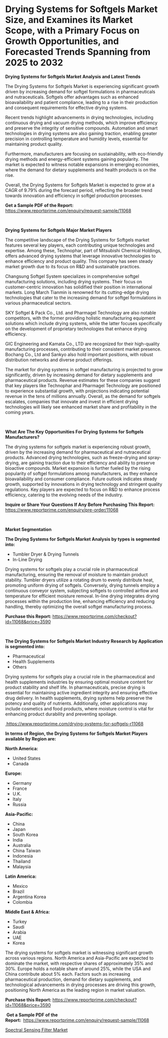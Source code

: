 <p><h1>Drying Systems for Softgels Market Size, and Examines its Market Scope, with a Primary Focus on Growth Opportunities, and Forecasted Trends Spanning from 2025 to 2032</h1></p><p><strong>Drying Systems for Softgels Market Analysis and Latest Trends</strong></p>
<p><p>The Drying Systems for Softgels Market is experiencing significant growth driven by increasing demand for softgel formulations in pharmaceuticals and nutraceuticals. Softgels offer advantages such as enhanced bioavailability and patient compliance, leading to a rise in their production and consequent requirements for effective drying systems.</p><p>Recent trends highlight advancements in drying technologies, including continuous drying and vacuum drying methods, which improve efficiency and preserve the integrity of sensitive compounds. Automation and smart technologies in drying systems are also gaining traction, enabling greater precision in controlling temperature and humidity levels, essential for maintaining product quality.</p><p>Furthermore, manufacturers are focusing on sustainability, with eco-friendly drying methods and energy-efficient systems gaining popularity. The market is expected to witness notable expansions in emerging economies, where the demand for dietary supplements and health products is on the rise.</p><p>Overall, the Drying Systems for Softgels Market is expected to grow at a CAGR of 9.79% during the forecast period, reflecting the broader trend towards innovation and efficiency in softgel production processes.</p></p>
<p><strong>Get a Sample PDF of the Report:&nbsp;</strong> <a href="https://www.reportprime.com/enquiry/request-sample/11068?utm_campaign=3442&utm_medium=2&utm_source=Github&utm_content=ia&utm_term=20032025&utm_id=drying-systems-for-softgels">https://www.reportprime.com/enquiry/request-sample/11068</a></p>
<p>&nbsp;</p>
<p><strong>Drying Systems for Softgels Major Market Players</strong></p>
<p><p>The competitive landscape of the Drying Systems for Softgels market features several key players, each contributing unique technologies and expertise. Among these, Technophar, part of Mitsubishi Chemical Holdings, offers advanced drying systems that leverage innovative technologies to enhance efficiency and product quality. This company has seen steady market growth due to its focus on R&D and sustainable practices.</p><p>Changsung Softgel System specializes in comprehensive softgel manufacturing solutions, including drying systems. Their focus on customer-centric innovation has solidified their position in international markets. Long March Tianmin is renowned for its cutting-edge drying technologies that cater to the increasing demand for softgel formulations in various pharmaceutical sectors.</p><p>SKY Softgel & Pack Co., Ltd. and Pharmagel Technology are also notable competitors, with the former providing holistic manufacturing equipment solutions which include drying systems, while the latter focuses specifically on the development of proprietary technologies that enhance drying efficiency.</p><p>GIC Engineering and Kamata Co., LTD are recognized for their high-quality manufacturing processes, contributing to their consistent market presence. Bochang Co., Ltd and Sankyo also hold important positions, with robust distribution networks and diverse product offerings.</p><p>The market for drying systems in softgel manufacturing is projected to grow significantly, driven by increasing demand for dietary supplements and pharmaceutical products. Revenue estimates for these companies suggest that key players like Technophar and Pharmagel Technology are positioned to experience substantial growth, with projections indicating potential revenue in the tens of millions annually. Overall, as the demand for softgels escalates, companies that innovate and invest in efficient drying technologies will likely see enhanced market share and profitability in the coming years.</p></p>
<p>&nbsp;</p>
<p><strong>What Are The Key Opportunities For Drying Systems for Softgels Manufacturers?</strong></p>
<p><p>The drying systems for softgels market is experiencing robust growth, driven by the increasing demand for pharmaceutical and nutraceutical products. Advanced drying technologies, such as freeze-drying and spray-drying, are gaining traction due to their efficiency and ability to preserve bioactive compounds. Market expansion is further fueled by the rising popularity of softgel formulations among manufacturers, as they enhance bioavailability and consumer compliance. Future outlook indicates steady growth, supported by innovations in drying technology and stringent quality regulations. Key players are expected to focus on R&D to enhance process efficiency, catering to the evolving needs of the industry.</p></p>
<p><strong>Inquire or Share Your Questions If Any Before Purchasing This Report:</strong> <a href="https://www.reportprime.com/enquiry/pre-order/11068?utm_campaign=3442&utm_medium=2&utm_source=Github&utm_content=ia&utm_term=20032025&utm_id=drying-systems-for-softgels">https://www.reportprime.com/enquiry/pre-order/11068</a></p>
<p>&nbsp;</p>
<p><strong>Market Segmentation</strong></p>
<p><strong>The Drying Systems for Softgels Market Analysis by types is segmented into:</strong></p>
<p><ul><li>Tumbler Dryer & Drying Tunnels</li><li>In-Line Drying</li></ul></p>
<p><p>Drying systems for softgels play a crucial role in pharmaceutical manufacturing, ensuring the removal of moisture to maintain product stability. Tumbler dryers utilize a rotating drum to evenly distribute heat, promoting uniform drying of softgels. Conversely, drying tunnels employ a continuous conveyor system, subjecting softgels to controlled airflow and temperature for efficient moisture removal. In-line drying integrates drying processes within the production line, enhancing efficiency and reducing handling, thereby optimizing the overall softgel manufacturing process.</p></p>
<p><strong>Purchase this Report:&nbsp;</strong><a href="https://www.reportprime.com/checkout?id=11068&price=3590&utm_campaign=3442&utm_medium=2&utm_source=Github&utm_content=ia&utm_term=20032025&utm_id=drying-systems-for-softgels">https://www.reportprime.com/checkout?id=11068&price=3590</a></p>
<p>&nbsp;</p>
<p><strong>The Drying Systems for Softgels Market Industry Research by Application is segmented into:</strong></p>
<p><ul><li>Pharmaceutical</li><li>Health Supplements</li><li>Others</li></ul></p>
<p><p>Drying systems for softgels play a crucial role in the pharmaceutical and health supplements industries by ensuring optimal moisture content for product stability and shelf life. In pharmaceuticals, precise drying is essential for maintaining active ingredient integrity and ensuring effective drug delivery. In health supplements, drying systems help preserve the potency and quality of nutrients. Additionally, other applications may include cosmetics and food products, where moisture control is vital for enhancing product durability and preventing spoilage.</p></p>
<p><a href="https://www.reportprime.com/drying-systems-for-softgels-r11068?utm_campaign=3442&utm_medium=2&utm_source=Github&utm_content=ia&utm_term=20032025&utm_id=drying-systems-for-softgels">&nbsp;https://www.reportprime.com/drying-systems-for-softgels-r11068</a></p>
<p><strong>In terms of Region, the Drying Systems for Softgels Market Players available by Region are:</strong></p>
<p>
    <p> <strong> North America: </strong>
        <ul>
            <li>United States</li>
            <li>Canada</li>
        </ul>
        </p> 
    <p> <strong> Europe: </strong>
        <ul>
            <li>Germany</li>
            <li>France</li>
            <li>U.K.</li>
            <li>Italy</li>
            <li>Russia</li>
        </ul>
        </p> 
    <p> <strong> Asia-Pacific: </strong>
        <ul>
            <li>China</li>
            <li>Japan</li>
            <li>South Korea</li>
            <li>India</li>
            <li>Australia</li>
            <li>China Taiwan</li>
            <li>Indonesia</li>
            <li>Thailand</li>
            <li>Malaysia</li>
        </ul>
        </p> 
    <p> <strong> Latin America: </strong>
        <ul>
            <li>Mexico</li>
            <li>Brazil</li>
            <li>Argentina Korea</li>
            <li>Colombia</li>
        </ul>
        </p> 
    <p> <strong> Middle East & Africa: </strong>
        <ul>
            <li>Turkey</li>
            <li>Saudi</li>
            <li>Arabia</li>
            <li>UAE</li>
            <li>Korea</li>
        </ul>
    </p>
    </p>
<p><p>The drying systems for softgels market is witnessing significant growth across various regions. North America and Asia-Pacific are expected to dominate the market, with respective shares of approximately 35% and 30%. Europe holds a notable share of around 25%, while the USA and China contribute about 5% each. Factors such as increasing pharmaceutical production, demand for dietary supplements, and technological advancements in drying processes are driving this growth, positioning North America as the leading region in market valuation.</p></p>
<p><strong>Purchase this Report: </strong><a href="https://www.reportprime.com/checkout?id=11068&price=3590&utm_campaign=3442&utm_medium=2&utm_source=Github&utm_content=ia&utm_term=20032025&utm_id=drying-systems-for-softgels">https://www.reportprime.com/checkout?id=11068&price=3590</a></p>
<p>&nbsp;<strong>Get a Sample PDF of the Report:&nbsp;&nbsp;</strong><a href="https://www.reportprime.com/enquiry/request-sample/11068?utm_campaign=3442&utm_medium=2&utm_source=Github&utm_content=ia&utm_term=20032025&utm_id=drying-systems-for-softgels">https://www.reportprime.com/enquiry/request-sample/11068</a></p>
<p><strong></strong></p>
<p><p><a href="https://github.com/forgazerbyjt/Market-Research-Report-List-1/blob/main/spectral-sensing-filter-market.md?utm_campaign=3442&utm_medium=2&utm_source=Github&utm_content=ia&utm_term=20032025&utm_id=drying-systems-for-softgels">Spectral Sensing Filter Market</a></p></p>
